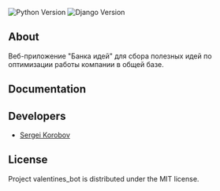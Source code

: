 <img src="https://img.shields.io/badge/Engine-Python%203.11%20-blue" alt="Python Version"> <img src="https://img.shields.io/badge/Engine-Django%204.2.1-blue" alt="Django Version">

## About

Веб-приложение "Банка идей" для сбора полезных идей по оптимизации работы компании в общей базе.

## Documentation



## Developers

- [Sergei Korobov](https://github.com/sergeicastle)

## License

Project valentines_bot is distributed under the MIT license.
